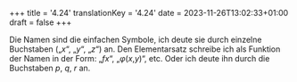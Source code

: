 +++
title = '4.24'
translationKey = '4.24'
date = 2023-11-26T13:02:33+01:00
draft = false
+++

Die Namen sind die einfachen Symbole, ich deute sie durch einzelne Buchstaben („<span class="mathmode"><var>x</var></span>“, „<span class="mathmode"><var>y</var></span>“, „<span class="mathmode"><var>z</var></span>“) an.
Den Elementarsatz schreibe ich als Funktion der Namen in der Form: „<span class="mathmode"><var>fx</var></span>“, „<span class="mathmode"><var>φ</var>(<var>x</var>,<var>y</var>)</span>“, etc.
Oder ich deute ihn durch die Buchstaben <span class="mathmode"><var>p</var></span>, <span class="mathmode"><var>q</var></span>, <span class="mathmode"><var>r</var></span> an.
